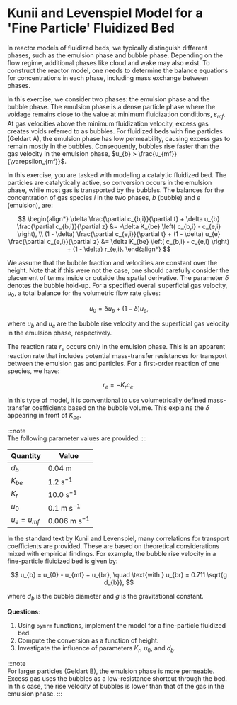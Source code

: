 # Kunii and Levenspiel Model for a 'Fine Particle' Fluidized Bed

In reactor models of fluidized beds, we typically distinguish different phases, such as the emulsion phase and bubble phase. Depending on the flow regime, additional phases like cloud and wake may also exist. To construct the reactor model, one needs to determine the balance equations for concentrations in each phase, including mass exchange between phases.

In this exercise, we consider two phases: the emulsion phase and the bubble phase. The emulsion phase is a dense particle phase where the voidage remains close to the value at minimum fluidization conditions, $\varepsilon_{mf}$. At gas velocities above the minimum fluidization velocity, excess gas creates voids referred to as bubbles. For fluidized beds with fine particles (Geldart A), the emulsion phase has low permeability, causing excess gas to remain mostly in the bubbles. Consequently, bubbles rise faster than the gas velocity in the emulsion phase, $u_{b} > \frac{u_{mf}}{\varepsilon_{mf}}$.

In this exercise, you are tasked with modeling a catalytic fluidized bed. The particles are catalytically active, so conversion occurs in the emulsion phase, while most gas is transported by the bubbles. The balances for the concentration of gas species $i$ in the two phases, $b$ (bubble) and $e$ (emulsion), are:

$$
\begin{align*}
\delta \frac{\partial c_{b,i}}{\partial t} + \delta u_{b} \frac{\partial c_{b,i}}{\partial z} &= -\delta K_{be} \left( c_{b,i} - c_{e,i} \right), \\
(1 - \delta) \frac{\partial c_{e,i}}{\partial t} + (1 - \delta) u_{e} \frac{\partial c_{e,i}}{\partial z} &= \delta K_{be} \left( c_{b,i} - c_{e,i} \right) + (1 - \delta) r_{e,i}.
\end{align*}
$$

We assume that the bubble fraction and velocities are constant over the height. Note that if this were not the case, one should carefully consider the placement of terms inside or outside the spatial derivative. The parameter $\delta$ denotes the bubble hold-up. For a specified overall superficial gas velocity, $u_{0}$, a total balance for the volumetric flow rate gives:

$$
u_{0} = \delta u_{b} + (1 - \delta) u_{e},
$$

where $u_{b}$ and $u_{e}$ are the bubble rise velocity and the superficial gas velocity in the emulsion phase, respectively.

The reaction rate $r_{e}$ occurs only in the emulsion phase. This is an apparent reaction rate that includes potential mass-transfer resistances for transport between the emulsion gas and particles. For a first-order reaction of one species, we have:

$$
r_{e} = -K_{r} c_{e}.
$$

In this type of model, it is conventional to use volumetrically defined mass-transfer coefficients based on the bubble volume. This explains the $\delta$ appearing in front of $K_{be}$.

:::note  
The following parameter values are provided:
:::

| Quantity                          | Value                          |
|-----------------------------------|--------------------------------|
| $d_{b}$                           | $0.04~\mathrm{m}$             |
| $K_{be}$                          | $1.2~\mathrm{s^{-1}}$         |
| $K_{r}$                           | $10.0~\mathrm{s^{-1}}$        |
| $u_{0}$                           | $0.1~\mathrm{m~s^{-1}}$       |
| $u_{e} = u_{mf}$                  | $0.006~\mathrm{m~s^{-1}}$     |

In the standard text by Kunii and Levenspiel, many correlations for transport coefficients are provided. These are based on theoretical considerations mixed with empirical findings. For example, the bubble rise velocity in a fine-particle fluidized bed is given by:

$$
u_{b} = u_{0} - u_{mf} + u_{br}, \quad \text{with } u_{br} = 0.711 \sqrt{g d_{b}},
$$

where $d_{b}$ is the bubble diameter and $g$ is the gravitational constant.

**Questions**:

1. Using `pymrm` functions, implement the model for a fine-particle fluidized bed.
2. Compute the conversion as a function of height.
3. Investigate the influence of parameters $K_{r}$, $u_{0}$, and $d_{b}$.

:::note  
For larger particles (Geldart B), the emulsion phase is more permeable. Excess gas uses the bubbles as a low-resistance shortcut through the bed. In this case, the rise velocity of bubbles is lower than that of the gas in the emulsion phase.
:::
